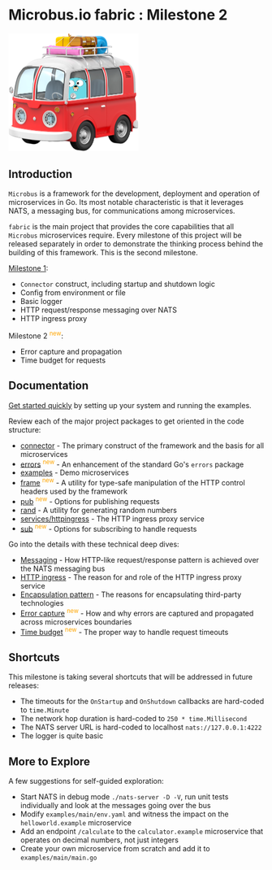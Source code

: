 # Microbus.io fabric : Milestone 2

<img src="docs\gopher-on-bus.png" width=256>

## Introduction

`Microbus` is a framework for the development, deployment and operation of microservices in Go. Its most notable characteristic is that it leverages NATS, a messaging bus, for communications among microservices.

`fabric` is the main project that provides the core capabilities that all `Microbus` microservices require. Every milestone of this project will be released separately in order to demonstrate the thinking process behind the building of this framework. This is the second milestone.

[Milestone 1](https://github.com/microbus-io/fabric/tree/milestone/1):

* `Connector` construct, including startup and shutdown logic
* Config from environment or file
* Basic logger
* HTTP request/response messaging over NATS
* HTTP ingress proxy

Milestone 2 <sup style="color:orange">new</sup>:

* Error capture and propagation
* Time budget for requests

## Documentation

[Get started quickly](docs/quick-start.md) by setting up your system and running the examples.

Review each of the major project packages to get oriented in the code structure:

* [connector](docs/structure/connector.md) - The primary construct of the framework and the basis for all microservices
* [errors](docs/structure/errors.md) <sup style="color:orange">new</sup> - An enhancement of the standard Go's `errors` package 
* [examples](docs/structure/examples.md) - Demo microservices 
* [frame](docs/structure/frame.md) <sup style="color:orange">new</sup> - A utility for type-safe manipulation of the HTTP control headers used by the framework
* [pub](docs/structure/pub.md) <sup style="color:orange">new</sup> - Options for publishing requests
* [rand](docs/structure/rand.md) - A utility for generating random numbers
* [services/httpingress](docs/structure/services-httpingress.md) - The HTTP ingress proxy service
* [sub](docs/structure/sub.md) <sup style="color:orange">new</sup> - Options for subscribing to handle requests

Go into the details with these technical deep dives:

* [Messaging](docs/tech/messaging.md) - How HTTP-like request/response pattern is achieved over the NATS messaging bus
* [HTTP ingress](docs/tech/httpingress.md) - The reason for and role of the HTTP ingress proxy service
* [Encapsulation pattern](docs/tech/encapsulation.md) - The reasons for encapsulating third-party technologies
* [Error capture](docs/tech/errorcapture.md) <sup style="color:orange">new</sup> - How and why errors are captured and propagated across microservices boundaries
* [Time budget](docs/tech/timebudget.md) <sup style="color:orange">new</sup> - The proper way to handle request timeouts

## Shortcuts

This milestone is taking several shortcuts that will be addressed in future releases:

* The timeouts for the `OnStartup` and `OnShutdown` callbacks are hard-coded to `time.Minute`
* The network hop duration is hard-coded to `250 * time.Millisecond`
* The NATS server URL is hard-coded to localhost `nats://127.0.0.1:4222`
* The logger is quite basic

## More to Explore

A few suggestions for self-guided exploration:

* Start NATS in debug mode `./nats-server -D -V`, run unit tests individually and look at the messages going over the bus
* Modify `examples/main/env.yaml` and witness the impact on the `helloworld.example` microservice
* Add an endpoint `/calculate` to the `calculator.example` microservice that operates on decimal numbers, not just integers
* Create your own microservice from scratch and add it to `examples/main/main.go`
